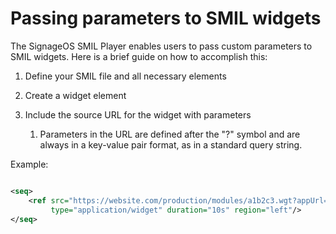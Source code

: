 # Passing parameters to SMIL widgets

The SignageOS SMIL Player enables users to pass custom parameters to SMIL widgets. Here is a brief guide on how to
accomplish this:

1. Define your SMIL file and all necessary elements
2. Create a widget element
3. Include the source URL for the widget with parameters

    1. Parameters in the URL are defined after the "?" symbol and are always in a key-value pair format, as in a
       standard query string.

Example:

```xml

<seq>
    <ref src="https://website.com/production/modules/a1b2c3.wgt?appUrl=https%3A%2F%2Fanotherwebsite.com%2Fapi%2Fgraphql&amp;uniqueId=xyz123abcjhkl&amp;"
         type="application/widget" duration="10s" region="left"/>
</seq>
```
